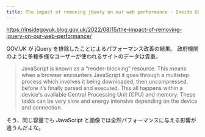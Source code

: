 ```yaml
---
title: The impact of removing jQuery on our web performance - Inside GOV.UK
---
```


https://insidegovuk.blog.gov.uk/2022/08/15/the-impact-of-removing-jquery-on-our-web-performance/

GOV.UK が jQuery を排除したことによるパフォーマンス改善の結果。
政府機関のように多種多様なユーザーが使われるサイトのデータは貴重。

> JavaScript is known as a “render-blocking” resource. This means when a browser encounters JavaScript it goes through a multistep process which involves it being downloaded, then uncompressed, before it’s finally parsed and executed. This all happens within a device's available Central Processing Unit (CPU) and memory. These tasks can be very slow and energy intensive depending on the device and connection.

そう、同じ容量でも JavaScript と画像では全然パフォーマンスに与える影響が違うんだよな。
